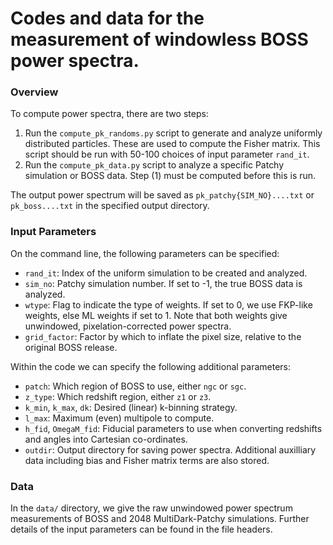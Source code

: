 # Codes and data for the measurement of windowless BOSS power spectra. 

### Overview

To compute power spectra, there are two steps:
1. Run the ```compute_pk_randoms.py``` script to generate and analyze uniformly distributed particles. These are used to compute the Fisher matrix. This script should be run with 50-100 choices of input parameter ```rand_it```.
2. Run the ```compute_pk_data.py``` script to analyze a specific Patchy simulation or BOSS data. Step (1) must be computed before this is run.

The output power spectrum will be saved as ```pk_patchy{SIM_NO}....txt``` or ```pk_boss....txt``` in the specified output directory.

### Input Parameters
On the command line, the following parameters can be specified:
- ```rand_it```: Index of the uniform simulation to be created and analyzed.
- ```sim_no```: Patchy simulation number. If set to -1, the true BOSS data is analyzed.
- ```wtype```: Flag to indicate the type of weights. If set to 0, we use FKP-like weights, else ML weights if set to 1. Note that both weights give unwindowed, pixelation-corrected power spectra.
-  ```grid_factor```: Factor by which to inflate the pixel size, relative to the original BOSS release.

Within the code we can specify the following additional parameters:
- ```patch```: Which region of BOSS to use, either ```ngc``` or ```sgc```.
- ```z_type```: Which redshift region, either ```z1``` or ```z3```.
- ```k_min```, ```k_max```, ```dk```: Desired (linear) k-binning strategy. 
- ```l_max```: Maximum (even) multipole to compute.
- ```h_fid```, ```OmegaM_fid```: Fiducial parameters to use when converting redshifts and angles into Cartesian co-ordinates.
- ```outdir```: Output directory for saving power spectra. Additional auxilliary data including bias and Fisher matrix terms are also stored. 

### Data

In the ```data/``` directory, we give the raw unwindowed power spectrum measurements of BOSS and 2048 MultiDark-Patchy simulations. Further details of the input parameters can be found in the file headers.
